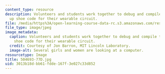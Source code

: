 ```yaml
---
content_type: resource
description: Volunteers and students work together to debug and compile the light
  up shoe code for their wearable circuit.
file: /media/https%3A/open-learning-course-data-rc.s3.amazonaws.com/res-2-005-girls-who-build-make-your-own-wearables-workshop-spring-2015/3013b18dbb61fdde167f3e027c33d852_504693-77D.jpg
file_type: image/jpeg
image_metadata:
  caption: Volunteers and students work together to debug and compile the light up
    shoe code for their wearable circuit.
  credit: Courtesy of Jon Barron, MIT Lincoln Laboratory.
  image-alt: Several girls and women are looking at a computer.
resourcetype: Image
title: 504693-77D.jpg
uid: 3013b18d-bb61-fdde-167f-3e027c33d852
---
```

